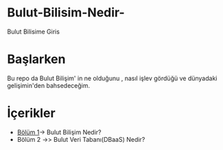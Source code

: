 # Bulut-Bilisim-Nedir-
Bulut Bilisime Giris

# Başlarken 
Bu repo da Bulut Bilişim' in ne olduğunu , nasıl işlev gördüğü ve dünyadaki gelişimin'den bahsedeceğim.


# İçerikler
* [Bölüm 1](https://github.com/MERTTUTUM/Bulut-Bilisim-Nedir-/blob/main/Bolum1.md)-> Bulut Bilişim Nedir?
* Bölüm 2          ->> Bulut Veri Tabanı(DBaaS) Nedir?
